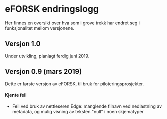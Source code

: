 # eFORSK endringslogg

Her finnes en oversikt over hva som i grove trekk har endret seg i funksjonalitet mellom versjonene.

## Versjon 1.0

Under utvikling, planlagt ferdig juni 2019.

## Versjon 0.9 (mars 2019)

Dette er første versjon av eFORSK, til bruk for piloteringsprosjekter.

#### Kjente feil
* Feil ved bruk av nettleseren Edge: manglende filnavn ved nedlastning av metadata, og mulig visning av teksten "null" i noen skjematyper
